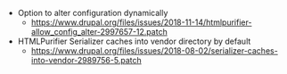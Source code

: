 * Option to alter configuration dynamically
  * https://www.drupal.org/files/issues/2018-11-14/htmlpurifier-allow_config_alter-2997657-12.patch
* HTMLPurifier Serializer caches into vendor directory by default
  * https://www.drupal.org/files/issues/2018-08-02/serializer-caches-into-vendor-2989756-5.patch
